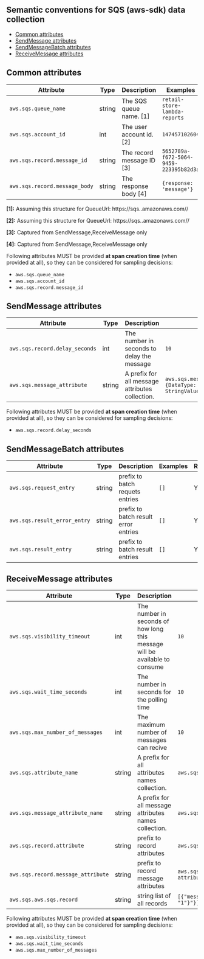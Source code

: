 ## Semantic conventions for SQS (aws-sdk) data collection

<!-- toc -->

- [Common attributes](#common-attributes)
- [SendMessage attributes](#sendmessage-attributes)
- [SendMessageBatch attributes](#sendmessagebatch-attributes)
- [ReceiveMessage attributes](#receivemessage-attributes)

<!-- tocstop -->

## Common attributes

<!-- semconv aws.sqs -->

| Attribute                     | Type   | Description               | Examples                               | Required |
| ----------------------------- | ------ | ------------------------- | -------------------------------------- | -------- |
| `aws.sqs.queue_name`          | string | The SQS queue name. [1]   | `retail-store-lambda-reports`          | Yes      |
| `aws.sqs.account_id`          | int    | The user account id. [2]  | `147457102604`                         | Yes      |
| `aws.sqs.record.message_id`   | string | The record message ID [3] | `5652789a-f672-5064-9459-223395b82d3a` | Yes      |
| `aws.sqs.record.message_body` | string | The response body [4]     | `{response: 'message'}`                | Yes      |

**[1]:** Assuming this structure for QueueUrl: https://sqs.<region>.amazonaws.com/<accountId>/<queueName>

**[2]:** Assuming this structure for QueueUrl: https://sqs.<region>.amazonaws.com/<accountId>/<queueName>

**[3]:** Captured from SendMessage,ReceiveMessage only

**[4]:** Captured from SendMessage,ReceiveMessage only

Following attributes MUST be provided **at span creation time** (when provided at all), so they can be considered for sampling decisions:

- `aws.sqs.queue_name`
- `aws.sqs.account_id`
- `aws.sqs.record.message_id`
<!-- endsemconv -->

## SendMessage attributes

<!-- semconv aws.sqs.send_message -->

| Attribute                      | Type   | Description                                     | Examples                                                                            | Required |
| ------------------------------ | ------ | ----------------------------------------------- | ----------------------------------------------------------------------------------- | -------- |
| `aws.sqs.record.delay_seconds` | int    | The number in seconds to delay the message      | `10`                                                                                | Yes      |
| `aws.sqs.message_attribute`    | string | A prefix for all message attributes collection. | `aws.sqs.message_attribute.Title={DataType: 'String', StringValue: 'The Whistler'}` | Yes      |

Following attributes MUST be provided **at span creation time** (when provided at all), so they can be considered for sampling decisions:

- `aws.sqs.record.delay_seconds`
<!-- endsemconv -->

## SendMessageBatch attributes

<!-- semconv aws.sqs.send_message_batch -->

| Attribute                    | Type   | Description                          | Examples | Required |
| ---------------------------- | ------ | ------------------------------------ | -------- | -------- |
| `aws.sqs.request_entry`      | string | prefix to batch requets entries      | `[]`     | Yes      |
| `aws.sqs.result_error_entry` | string | prefix to batch result error entries | `[]`     | Yes      |
| `aws.sqs.result_entry`       | string | prefix to batch result entries       | `[]`     | Yes      |

<!-- endsemconv -->

## ReceiveMessage attributes

<!-- semconv aws.sqs.receive_message -->

| Attribute                          | Type   | Description                                                                 | Examples                                                   | Required |
| ---------------------------------- | ------ | --------------------------------------------------------------------------- | ---------------------------------------------------------- | -------- |
| `aws.sqs.visibility_timeout`       | int    | The number in seconds of how long this message will be available to consume | `10`                                                       | Yes      |
| `aws.sqs.wait_time_seconds`        | int    | The number in seconds for the polling time                                  | `10`                                                       | Yes      |
| `aws.sqs.max_number_of_messages`   | int    | The maximum number of messages can recive                                   | `10`                                                       | Yes      |
| `aws.sqs.attribute_name`           | string | A prefix for all attributes names collection.                               | `aws.sqs.attribute_name.attr=name`                         | Yes      |
| `aws.sqs.message_attribute_name`   | string | A prefix for all message attributes names collection.                       | `aws.sqs.message_attribute_name.attr=name`                 | Yes      |
| `aws.sqs.record.attribute`         | string | prefix to record attributes                                                 | `aws.sqs.record.attribute.key=attribute`                   | Yes      |
| `aws.sqs.record.message_attribute` | string | prefix to record message attributes                                         | `aws.sqs.record.message_attribute.key='message attribute'` | Yes      |
| `aws.sqs.aws.sqs.record`           | string | string list of all records                                                  | `[{"message_body": "{"cart": {"12341234": "1"}"}]`         | Yes      |

Following attributes MUST be provided **at span creation time** (when provided at all), so they can be considered for sampling decisions:

- `aws.sqs.visibility_timeout`
- `aws.sqs.wait_time_seconds`
- `aws.sqs.max_number_of_messages`
<!-- endsemconv -->
